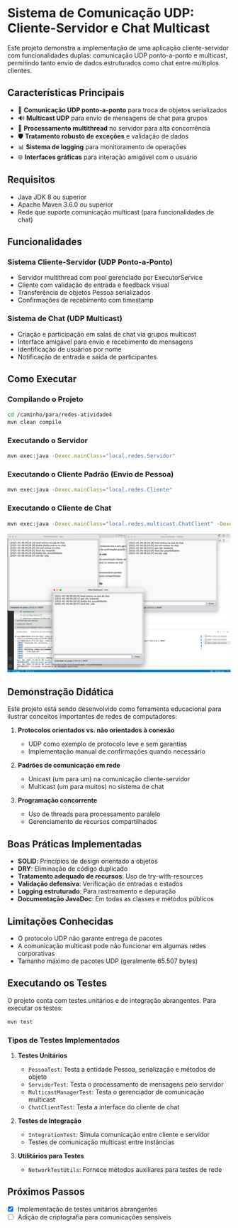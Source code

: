 # Sistema de Comunicação UDP: Cliente-Servidor e Chat Multicast

Este projeto demonstra a implementação de uma aplicação cliente-servidor com funcionalidades duplas: comunicação UDP ponto-a-ponto e multicast, permitindo tanto envio de dados estruturados como chat entre múltiplos clientes.

## Características Principais

- 🔄 **Comunicação UDP ponto-a-ponto** para troca de objetos serializados
- 🔊 **Multicast UDP** para envio de mensagens de chat para grupos
- 🧵 **Processamento multithread** no servidor para alta concorrência
- 🛡️ **Tratamento robusto de exceções** e validação de dados
- 📊 **Sistema de logging** para monitoramento de operações
- 🌐 **Interfaces gráficas** para interação amigável com o usuário

## Requisitos

- Java JDK 8 ou superior
- Apache Maven 3.6.0 ou superior
- Rede que suporte comunicação multicast (para funcionalidades de chat)

## Funcionalidades

### Sistema Cliente-Servidor (UDP Ponto-a-Ponto)
- Servidor multithread com pool gerenciado por ExecutorService
- Cliente com validação de entrada e feedback visual
- Transferência de objetos Pessoa serializados
- Confirmações de recebimento com timestamp

### Sistema de Chat (UDP Multicast)
- Criação e participação em salas de chat via grupos multicast
- Interface amigável para envio e recebimento de mensagens
- Identificação de usuários por nome
- Notificação de entrada e saída de participantes

## Como Executar

### Compilando o Projeto
```bash
cd /caminho/para/redes-atividade4
mvn clean compile
```

### Executando o Servidor
```bash
mvn exec:java -Dexec.mainClass="local.redes.Servidor"
```

### Executando o Cliente Padrão (Envio de Pessoa)
```bash
mvn exec:java -Dexec.mainClass="local.redes.Cliente"
```

### Executando o Cliente de Chat 
```bash
mvn exec:java -Dexec.mainClass="local.redes.multicast.ChatClient" -Dexec.args="224.0.0.1 9000"
```
![Janela de Chat](mvn.png)

## Demonstração Didática

Este projeto está sendo desenvolvido como ferramenta educacional para ilustrar conceitos importantes de redes de computadores:

1. **Protocolos orientados vs. não orientados à conexão**
   - UDP como exemplo de protocolo leve e sem garantias
   - Implementação manual de confirmações quando necessário

2. **Padrões de comunicação em rede**
   - Unicast (um para um) na comunicação cliente-servidor
   - Multicast (um para muitos) no sistema de chat

3. **Programação concorrente**
   - Uso de threads para processamento paralelo
   - Gerenciamento de recursos compartilhados

## Boas Práticas Implementadas

- **SOLID**: Princípios de design orientado a objetos
- **DRY**: Eliminação de código duplicado
- **Tratamento adequado de recursos**: Uso de try-with-resources
- **Validação defensiva**: Verificação de entradas e estados
- **Logging estruturado**: Para rastreamento e depuração
- **Documentação JavaDoc**: Em todas as classes e métodos públicos

## Limitações Conhecidas

- O protocolo UDP não garante entrega de pacotes
- A comunicação multicast pode não funcionar em algumas redes corporativas
- Tamanho máximo de pacotes UDP (geralmente 65.507 bytes)

## Executando os Testes

O projeto conta com testes unitários e de integração abrangentes. Para executar os testes:

```bash
mvn test
```

### Tipos de Testes Implementados

1. **Testes Unitários**
   - `PessoaTest`: Testa a entidade Pessoa, serialização e métodos de objeto
   - `ServidorTest`: Testa o processamento de mensagens pelo servidor
   - `MulticastManagerTest`: Testa o gerenciador de comunicação multicast
   - `ChatClientTest`: Testa a interface do cliente de chat

2. **Testes de Integração**
   - `IntegrationTest`: Simula comunicação entre cliente e servidor
   - Testes de comunicação multicast entre instâncias

3. **Utilitários para Testes**
   - `NetworkTestUtils`: Fornece métodos auxiliares para testes de rede

## Próximos Passos

- [x] Implementação de testes unitários abrangentes
- [ ] Adição de criptografia para comunicações sensíveis
